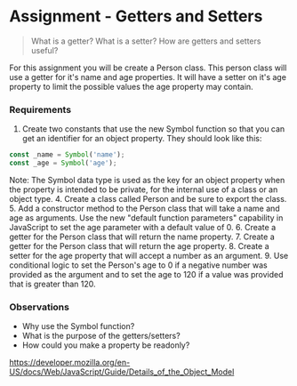 # Assignment - Getters and Setters

>  What is a getter? What is a setter? How are getters and setters useful?

For this assignment you will be create a Person class.  This person class will use a getter for it's name and age properties.  It will have a setter on it's age property to limit the possible values the age property may contain.


### Requirements

1. Create two constants that use the new Symbol function so that you can get an identifier for an object property.  They should look like this:
```javascript
const _name = Symbol('name');
const _age = Symbol('age');
```
Note: The Symbol data type is used as the key for an object property when the property is intended to be private, for the internal use of a class or an object type.
4. Create a class called Person and be sure to export the class.
5. Add a constructor method to the Person class that will take a name and age as arguments.  Use the new "default function parameters" capability in JavaScript to set the age parameter with a default value of 0.
6. Create a getter for the Person class that will return the name property.
7. Create a getter for the Person class that will return the age property.
8. Create a setter for the age property that will accept a number as an argument.
9. Use conditional logic to set the Person's age to 0 if a negative number was provided as the argument and to set the age to 120 if a value was provided that is greater than 120.


### Observations

* Why use the Symbol function?
* What is the purpose of the getters/setters?
* How could you make a property be readonly?

https://developer.mozilla.org/en-US/docs/Web/JavaScript/Guide/Details_of_the_Object_Model
